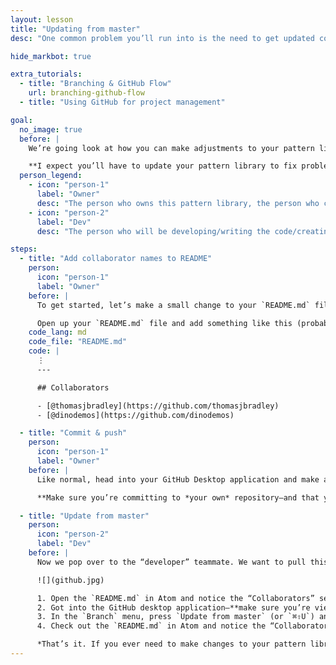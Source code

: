 ```yaml
---
layout: lesson
title: "Updating from master"
desc: "One common problem you’ll run into is the need to get updated code from the “designer” this will quickly show you how to solve the problem."

hide_markbot: true

extra_tutorials:
  - title: "Branching & GitHub Flow"
    url: branching-github-flow
  - title: "Using GitHub for project management"

goal:
  no_image: true
  before: |
    We’re going look at how you can make adjustments to your pattern library—your repository—and get those adjustments copied down to your teammate’s already cloned repositories.

    **I expect you’ll have to update your pattern library to fix problems your teammate will run into. This lesson will show you how to push code changes to your teammate’s cloned repository.**
  person_legend:
    - icon: "person-1"
      label: "Owner"
      desc: "The person who owns this pattern library, the person who created all the patterns."
    - icon: "person-2"
      label: "Dev"
      desc: "The person who will be developing/writing the code/creating the new product details page."

steps:
  - title: "Add collaborator names to README"
    person:
      icon: "person-1"
      label: "Owner"
    before: |
      To get started, let’s make a small change to your `README.md` file—we’ll add all your names to it.

      Open up your `README.md` file and add something like this (probably above the copyright notice):
    code_lang: md
    code_file: "README.md"
    code: |
      ⋮
      ---

      ## Collaborators

      - [@thomasjbradley](https://github.com/thomasjbradley)
      - [@dinodemos](https://github.com/dinodemos)

  - title: "Commit & push"
    person:
      icon: "person-1"
      label: "Owner"
    before: |
      Like normal, head into your GitHub Desktop application and make a commit & push.

      **Make sure you’re committing to *your own* repository—and that you’re committing to the `master` branch!**

  - title: "Update from master"
    person:
      icon: "person-2"
      label: "Dev"
    before: |
      Now we pop over to the “developer” teammate. We want to pull this new change into their cloned repository so they can have the most up-to-date code to work from.

      ![](github.jpg)

      1. Open the `README.md` in Atom and notice the “Collaborators” section is missing.
      2. Got into the GitHub desktop application—**make sure you’re viewing your teammate’s repository & that you’re on the `product-details` branch.**
      3. In the `Branch` menu, press `Update from master` (or `⌘⇧U`) and GitHub will pull the code your teammate just wrote into your `product-details` branch.
      4. Check out the `README.md` in Atom and notice the “Collaborators” section is now visible.

      *That’s it. If you ever need to make changes to your pattern library & share them with your teammate follow the above steps.*
---
```

